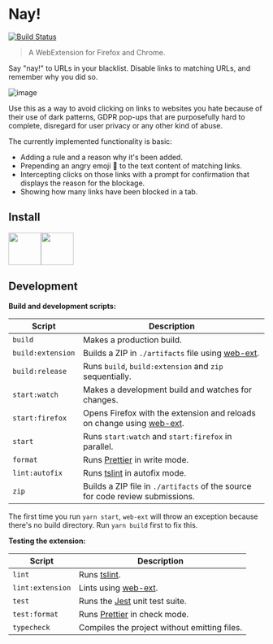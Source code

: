 # Nay!

[![Build Status](https://travis-ci.org/brainlessdeveloper/nay.svg?branch=master)](https://travis-ci.org/brainlessdeveloper/nay)

> A WebExtension for Firefox and Chrome.

Say "nay!" to URLs in your blacklist. Disable links to matching URLs, and remember why you did so.

![image](https://user-images.githubusercontent.com/16181067/62499349-a299ef80-b7e2-11e9-9f95-3e915f2c57a6.png)

Use this as a way to avoid clicking on links to websites you hate because of their use of dark patterns, GDPR pop-ups that are purposefully hard to complete, disregard for user privacy or any other kind of abuse.

The currently implemented functionality is basic:

- Adding a rule and a reason why it's been added.
- Prepending an angry emoji 😤 to the text content of matching links.
- Intercepting clicks on those links with a prompt for confirmation that displays the reason for the blockage.
- Showing how many links have been blocked in a tab.

## Install

<div style="display: flex;">
  <a href="https://addons.mozilla.org/en-US/firefox/addon/nay/">
    <img width="64" height="64" src="https://user-images.githubusercontent.com/16181067/64076344-facdef80-ccc3-11e9-99cc-713a66a17c4f.png" />
  </a>
  <a href="https://chrome.google.com/webstore/detail/nay/ebnlpahabbpbkpfcfdkcegkippoboocp">
    <img width="64" height="64" src="https://user-images.githubusercontent.com/16181067/65276293-b2b62600-db27-11e9-8a68-a427ca8dc082.png" />
  </a>
</div>

## Development

**Build and development scripts:**

| Script            | Description                                                                                                 |
| ----------------- | ----------------------------------------------------------------------------------------------------------- |
| `build`           | Makes a production build.                                                                                   |
| `build:extension` | Builds a ZIP in `./artifacts` file using [web-ext](https://github.com/mozilla/web-ext).                     |
| `build:release`   | Runs `build`, `build:extension` and `zip` sequentially.                                                     |
| `start:watch`     | Makes a development build and watches for changes.                                                          |
| `start:firefox`   | Opens Firefox with the extension and reloads on change using [web-ext](https://github.com/mozilla/web-ext). |
| `start`           | Runs `start:watch` and `start:firefox` in parallel.                                                         |
| `format`          | Runs [Prettier](https://github.com/prettier/prettier) in write mode.                                        |
| `lint:autofix`    | Runs [tslint](https://github.com/palantir/tslint) in autofix mode.                                          |
| `zip`             | Builds a ZIP file in `./artifacts` of the source for code review submissions.                               |

The first time you run `yarn start`, `web-ext` will throw an exception because there's no build directory. Run `yarn build` first to fix this.

**Testing the extension:**

| Script           | Description                                                          |
| ---------------- | -------------------------------------------------------------------- |
| `lint`           | Runs [tslint](https://github.com/palantir/tslint).                   |
| `lint:extension` | Lints using [web-ext](https://github.com/mozilla/web-ext).           |
| `test`           | Runs the [Jest](https://github.com/facebook/jest) unit test suite.   |
| `test:format`    | Runs [Prettier](https://github.com/prettier/prettier) in check mode. |
| `typecheck`      | Compiles the project without emitting files.                         |
